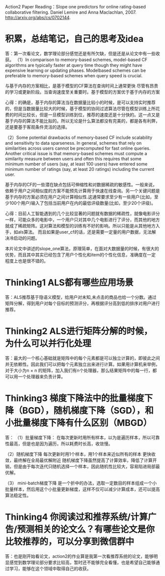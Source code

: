  Action2 Paper Reading：Slope one predictors for online rating-based collaborative filtering. Daniel Lemire and Anna Maclachlan, 2007. http://arxiv.org/abs/cs/0702144.
#  积累，总结笔记，自己的思考及idea #

答：第一次看论文，数学理论部分感觉还是有所欠缺，但是还是从论文中有一些收获。
（1）In comparison to memory-based schemes, model-based
CF algorithms are typically faster at query time though they
might have expensive learning or updating phases. Modelbased schemes can be preferable to memory-based schemes
when query speed is crucial.


与基于内存的方案相比，是基于模型的CF算法在查询时间上通常更快 尽管有昂贵的学习或更新阶段。当查询速度至关重要时。基于模型的方案优于基于内存的方案

心得：的确是，基于内存的算法当在数据量比较小的时候，是可以支持实时推荐的，但是当数据量比较大的时候，基于模型的协同过滤算法尽管在模型训练上所花费的时间比较长，但是一旦模型训练到位，推荐的速度还是十分快的。这一点又是基于内存的算法不能比拟的。所以无论是什么算法都没有完美的，都是各有利弊，还是要基于客观条件灵活的选择。


（2）Some potential drawbacks of memory-based CF include scalability and sensitivity to data sparseness. In general, schemes that rely on similarities across users cannot be precomputed for fast online queries. Another critical issue is that memory-based schemes must compute a similarity measure between users and often this requires that some minimum number of users (say, at least 100 users) have entered some minimum number of ratings (say, at least 20 ratings) including the current user.


基于内存的CF的一些潜在缺点包括可伸缩性和对数据稀疏的敏感性。一般来说，依赖于用户之间相似度的方案不能预先计算用于快速在线查询。另一个关键问题是基于内存的方案必须在用户之间计算相似性.这通常要求至少有一些用户(比如，至少100个用户)输入了包括当前用户在内的最低评级数量(比如，至少20个评级)。

心得：目前人工智能遇到的几个比较显著的问题就有数据的稀疏性，就像电影评分一样，可能众多的电影中，一个用户只对其中几个电影进行了评分，而其他的地方就成了稀疏矩阵。这对算法和模型的训练有不好的影响。所以只能是从其他地方入手，如als算法。  而且如果是user_cf的话，还是需要一定量的用户数据，无法解决冷启动的问题。


本片论文中讲述的slope_one算法，原理简单，在面对大数据量的时候，有很大的优势，而且其中其实已经包含了用户个性化和item的个性化信息，准确度在一定程度上也是很不错的。



# Thinking1	ALS都有哪些应用场景 #

答：ALS推荐基于隐语义模型，给用户对未知,未点击的商品也给一个分数。通过矩阵分解，得到用户对每个目标的预测评分，再根据评分高到低的排序对用户进行推荐。


# Thinking2	ALS进行矩阵分解的时候，为什么可以并行化处理 #
答：最大的一个核心基础就是矩阵中的每个元素都是可以独立计算的，即彼此之间并无依赖性。因此我们可以把每个元素独立出来进行计算。如果用计算机来举例，对于大小为n × n 的矩阵，加入我们有n个处理器，那么结果矩阵中的每一行，都可以用一个处理器来负责计算。



# Thinking3	梯度下降法中的批量梯度下降（BGD），随机梯度下降（SGD），和小批量梯度下降有什么区别（MBGD） #

答：
（1）批量梯度下降： 在每次更新时用所有样本，以为是遍历样本，所以可靠性最高，但是也是因为遍历，所以耗费时长高，收敛慢。

（2）随机梯度下降 每次更新时用1个样本，用1个样本来近似所有的样本
更快收敛，最终解在全局最优解附近
随机梯度下降虽然提高了计算效率，降低了计算开销，但是由于每次迭代只随机选择一个样本，因此随机性比较大，容易陷进局部最优解。

（3） mini-batch梯度下降
是一个折中的办法，选取一定数目的样本组成一个小批量样本，然后用这个小批量更新梯度，这样不仅可以减少计算成本，还可以提高算法稳定性。


# Thinking4	你阅读过和推荐系统/计算广告/预测相关的论文么？有哪些论文是你比较推荐的，可以分享到微信群中 #

答：也是刚开始看论文，action2的作业算是我第一次看推荐系统的论文，能够明显感觉到数学理论部分要求比较高，暂时还不能够完全看懂，也是希望自己能够通过学习，能够在这个领域中取得自己的收获。













